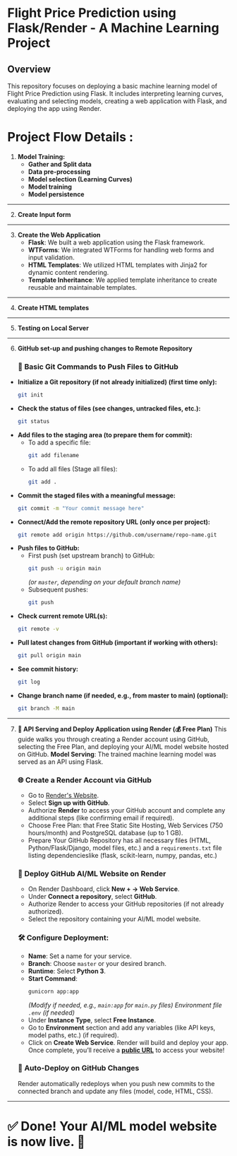 # Flight Price Prediction using Flask/Render - A Machine Learning Project

## Overview

This repository focuses on deploying a basic machine learning model of Flight Price Prediction using Flask. It includes interpreting learning curves, evaluating and selecting models, creating a web application with Flask, and deploying the app using Render.

# Project Flow Details :
1. **Model Training:**
    - **Gather and Split data**
    - **Data pre-processing**
    - **Model selection (Learning Curves)**
    - **Model training**
    - **Model persistence**

---

2. **Create Input form**

---

3. **Create the Web Application**
    - **Flask**: We built a web application using the Flask framework.
    - **WTForms**: We integrated WTForms for handling web forms and input validation.
    - **HTML Templates**: We utilized HTML templates with Jinja2 for dynamic content rendering.
    - **Template Inheritance**: We applied template inheritance to create reusable and maintainable templates.

---

4. **Create HTML templates**

---

5. **Testing on Local Server**

---

6. **GitHub set-up and pushing changes to Remote Repository**
    ### 📄 Basic Git Commands to Push Files to GitHub
- **Initialize a Git repository (if not already initialized) (first time only):**
   ```bash
   git init
   ```
- **Check the status of files (see changes, untracked files, etc.):**
   ```bash
   git status
   ```
- **Add files to the staging area (to prepare them for commit):**
   - To add a specific file:
     ```bash
     git add filename
     ```
   - To add all files (Stage all files):
     ```bash
     git add .
     ```
- **Commit the staged files with a meaningful message:**
   ```bash
   git commit -m "Your commit message here"
   ```
- **Connect/Add the remote repository URL (only once per project):**
   ```bash
   git remote add origin https://github.com/username/repo-name.git
   ```
- **Push files to GitHub:**
   - First push (set upstream branch) to GitHub:
     ```bash
     git push -u origin main
     ```
     *(or `master`, depending on your default branch name)*
   - Subsequent pushes:
     ```bash
     git push
     ```
- **Check current remote URL(s):**
   ```bash
   git remote -v
   ```
- **Pull latest changes from GitHub (important if working with others):**
   ```bash
   git pull origin main
   ```
- **See commit history:**
   ```bash
   git log
   ```
- **Change branch name (if needed, e.g., from master to main) (optional):**
    ```bash
    git branch -M main
    ```

--- 

7. **🚀 API Serving and Deploy Application using Render (💰 Free Plan)**
    This guide walks you through creating a Render account using GitHub, selecting the Free Plan, and deploying your AI/ML model website hosted on GitHub. **Model Serving**: The trained machine learning model was served as an API using Flask.
    ### 🌐 Create a Render Account via GitHub
    - Go to [Render's Website](https://render.com/).
    - Select **Sign up with GitHub**.
    - Authorize **Render** to access your GitHub account and complete any additional steps (like confirming email if required).
    - Choose Free Plan: that Free Static Site Hosting, Web Services (750 hours/month) and PostgreSQL database (up to 1 GB).
    - Prepare Your GitHub Repository has all necessary files (HTML, Python/Flask/Django, model files, etc.) and a `requirements.txt` file listing dependencieslike (flask, scikit-learn, numpy, pandas, etc.)
    ### 🚀 Deploy GitHub AI/ML Website on Render
    - On Render Dashboard, click **New + → Web Service**.
    - Under **Connect a repository**, select **GitHub**.
    - Authorize Render to access your GitHub repositories (if not already authorized).
    - Select the repository containing your AI/ML model website.
    ### 🛠️ Configure Deployment:
    - **Name**: Set a name for your service.
    - **Branch**: Choose `master` or your desired branch.
    - **Runtime**: Select **Python 3**.
    - **Start Command**:
        ```bash
        gunicorn app:app
        ```
        _(Modify if needed, e.g., `main:app` for `main.py` files)_
        _Environment file `.env` (if needed)_
    - Under **Instance Type**, select **Free Instance**.
    - Go to **Environment** section and add any variables (like API keys, model paths, etc.) (if required).
    - Click on **Create Web Service**. Render will build and deploy your app. Once complete, you’ll receive a [**public URL**](https://flight-price-prediction-oo4w.onrender.com) to access your website!
    ### 🔄 Auto-Deploy on GitHub Changes
    Render automatically redeploys when you push new commits to the connected branch and update any files (model, code, HTML, CSS).

---

# ✅ Done! Your AI/ML model website is now live. 🎉